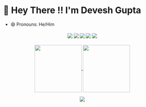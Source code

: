 # :wave: Hey There !! I'm Devesh Gupta
- 😄 Pronouns: He/Him

<h4 align="center">
<img src="https://readme-components.vercel.app/api?component=logo&logo=rust&text=false&animation=spin&fill=black&textfill=bface6&">
<img src="https://readme-components.vercel.app/api?component=logo&logo=c&text=false&animation=spin&fill=black&textfill=bface6&">
<img src="https://readme-components.vercel.app/api?component=logo&logo=python&text=false&animation=spin&fill=black&textfill=bface6&">
<img src="https://readme-components.vercel.app/api?component=logo&logo=neovim&text=false&animation=spin&fill=black&textfill=bface6&">
<img src="https://readme-components.vercel.app/api?component=logo&logo=linux&text=false&animation=spin&fill=black&textfill=bface6&">
</h4>

<p align="center">
  <a href="https://github.com/Dev-the-coder">
    <img align="center"
         height="150em"
         src="https://github-readme-stats.vercel.app/api?username=Dev-the-coder&show_icons=true&include_all_commits=true&count_private=true&theme=apprentice&hide_border=true&bg_color=0D1117" />
  </a>
    
  <a href="https://github.com/Dev-the-coder">
    <img align="center"
         height="150em"
         src="https://github-readme-stats.vercel.app/api/top-langs?username=ADev-the-coder&show_icons=true&include_all_commits=true&count_private=true&theme=apprentice&hide_border=true&bg_color=0D1117&layout=compact" />
  </a>
</p>

<p align="center">
  <a href="https://github.com/Dev-the-coder">
    <img
      align="center"
      src="https://github-profile-trophy.vercel.app/?username=Dev-the-coder&theme=onedark&no-frame=true&row=1&&margin-w=20&no-bg=true"/>
  </a>
</p>
